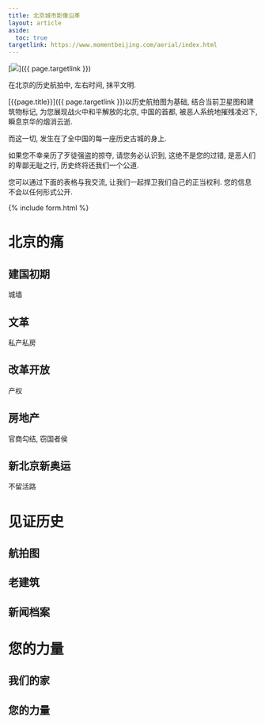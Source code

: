 ```yaml
---
title: 北京城市影像沿革
layout: article
aside:
  toc: true
targetlink: https://www.momentbeijing.com/aerial/index.html
---
```


[![](aerial/assets/aerial_banner.gif)]({{ page.targetlink }})

在北京的历史航拍中, 左右时间, 抹平文明.

[{{page.title}}]({{ page.targetlink }})以历史航拍图为基础, 结合当前卫星图和建筑物标记, 为您展现战火中和平解放的北京, 中国的首都, 被恶人系统地摧残凌迟下, 瞬息京华的烟消云逝. 

而这一切, 发生在了全中国的每一座历史古城的身上.

<!--more-->

如果您不幸亲历了歹徒强盗的掠夺, 请您务必认识到, 这绝不是您的过错, 是恶人们的卑鄙无耻之行, 历史终将还我们一个公道. 

您可以通过下面的表格与我交流, 让我们一起捍卫我们自己的正当权利. 您的信息不会以任何形式公开.

{% include form.html %}

# 北京的痛

## 建国初期
城墙

## 文革
私产私房

## 改革开放
产权

## 房地产
官商勾结, 窃国者侯

## 新北京新奥运
不留活路

# 见证历史

## 航拍图

## 老建筑

## 新闻档案

# 您的力量

## 我们的家

## 您的力量